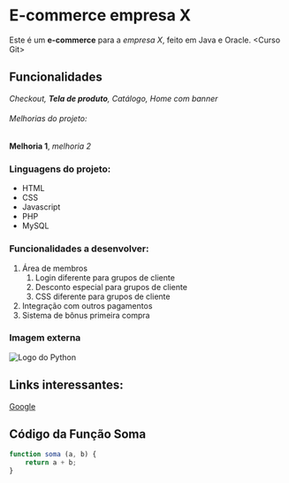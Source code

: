 # E-commerce empresa X
Este é um **e-commerce** para a *empresa X*, feito em Java e Oracle. &lt;Curso Git>

## Funcionalidades
_Checkout, **Tela de produto**, Catálogo, Home com banner_

###### Melhorias do projeto:
__Melhoria 1__, _melhoria 2_

### Linguagens do projeto:
* HTML
* CSS
* Javascript
* PHP
* MySQL

### Funcionalidades a desenvolver:
1. Área de membros
    1. Login diferente para grupos de cliente
    2. Desconto especial para grupos de cliente
    3. CSS diferente para grupos de cliente
3. Integração com outros pagamentos
4. Sistema de bônus primeira compra

### Imagem externa

![Logo do Python](https://images.squarespace-cdn.com/content/556c9bf4e4b0de57cb590a0f/1433275776438-8AOXJ85ZC7Q3ASU01PFV/python.png?content-type=image%2Fpng)

## Links interessantes:

[Google](https://www.google.com)

## Código da Função Soma

```javascript
function soma (a, b) {
    return a + b;
}
```

